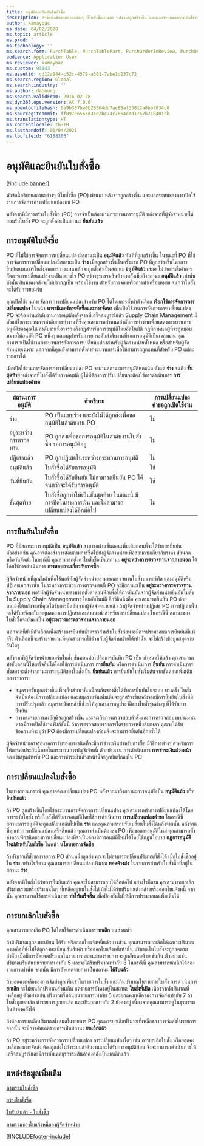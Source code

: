 ```yaml
---
title: อนุมัติและยืนยันใบสั่งซื้อ
description: หัวข้อนี้อธิบายสถานะต่างๆ ที่ใบสั่งซื้อผ่านมา หลังจากถูกสร้างขึ้น และผลกระทบของการเปิดใช้งานการจัดการการเปลี่ยนแปลงบน PO
author: kamaybac
ms.date: 04/02/2020
ms.topic: article
ms.prod: ''
ms.technology: ''
ms.search.form: PurchTable, PurchTablePart, PurchOrderInReview, PurchOrderApproved, PurchOrderInDraft, PurchOrderAssignedToMe, VendPurchOrderJournalListPage, PurchTableWorkflowDropDialog, VendPurchOrderJournal
audience: Application User
ms.reviewer: kamaybac
ms.custom: 93143
ms.assetid: cd12a944-c52c-4579-a301-7abe1d237c72
ms.search.region: Global
ms.search.industry: ''
ms.author: dabourq
ms.search.validFrom: 2016-02-28
ms.dyn365.ops.version: AX 7.0.0
ms.openlocfilehash: 0a9b387be0b28564dd7ae88af33812a8bbf034c0
ms.sourcegitcommit: ff09736563d3cd2bc74c7664edd1767b218401cb
ms.translationtype: HT
ms.contentlocale: th-TH
ms.lasthandoff: 06/04/2021
ms.locfileid: "6188303"
---
```

# <a name="approve-and-confirm-purchase-orders"></a>อนุมัติและยืนยันใบสั่งซื้อ

[!include [banner](../includes/banner.md)]

หัวข้อนี้อธิบายสถานะต่างๆ ที่ใบสั่งซื้อ (PO) ผ่านมา หลังจากถูกสร้างขึ้น และผลกระทบของการเปิดใช้งานการจัดการการเปลี่ยนแปลงบน PO

หลังจากที่มีการสร้างใบสั่งซื้อ (PO) อาจจำเป็นต้องผ่านกระบวนการอนุมัติ หลังจากที่ผู้จัดจำหน่ายได้ยอมรับใบสั่ง PO จะถูกตั้งค่าเป็นสถานะ **ยืนยันแล้ว**

## <a name="approval-of-purchase-orders"></a>การอนุมัติใบสั่งซื้อ
PO ที่ไม่ใช้การจัดการการเปลี่ยนแปลงมีสถานะเป็น **อนุมัติแล้ว** ทันทีที่ถูกสร้างขึ้น ในขณะที่ PO ที่ใช้การจัดการการเปลี่ยนแปลงมีสถานะเป็น **ร่าง** เมื่อถูกสร้างขึ้นในครั้งแรก PO ที่ถูกสร้างขึ้นโดยการยืนยันแผนการใบสั่งจากการวางแผนหลักจะถูกตั้งค่าเป็นสถานะ **อนุมัติแล้ว** เสมอ ไม่ว่าการตั้งค่าการจัดการการเปลี่ยนแปลงจะเป็นอย่างไร PO สร้างธุรกรรมสินค้าคงคลังเมื่อถึงสถานะ **อนุมัติแล้ว** เท่านั้น ดังนั้น สินค้าคงคลังจะไม่ปรากฏเป็น พร้อมใช้งาน สำหรับการจองหรือการทำเครื่องหมาย จนกว่าใบสั่งจะได้รับการยอมรับ

คุณเปิดใช้งานการจัดการการเปลี่ยนแปลงสำหรับ PO ได้โดยการตั้งค่าตัวเลือก **เรียกใช้การจัดการการเปลี่ยนแปลง** ในหน้า **พารามิเตอร์การจัดซื้อและการจัดหา** เมื่อเปิดใช้งานการจัดการการเปลี่ยนแปลง PO จะต้องผ่านลำดับงานการอนุมัติหลังจากที่เสร็จสมบูรณ์แล้ว  Supply Chain Management มีตัวแก้ไขกระบวนการลำดับการทำงานที่ซึ่งคุณสามารถกำหนดลำดับการทำงานเพื่อแสดงกระบวนการอนุมัติของคุณได้ ลำดับงานนี้อาจรวมถึงกฎสำหรับการอนุมัติโดยอัตโนมัติ กฎที่กำหนดผู้ที่จะถูกมอบหมายให้อนุมัติ PO หนึ่งๆ และกฎสำหรับการยกระดับลำดับงานที่รอการอนุมัติเป็นเวลานาน คุณสามารถเปิดใช้งานกระบวนการจัดการการเปลี่ยนแปลงสำหรับผู้จัดจำหน่ายทั้งหมด หรือสำหรับผู้จัดจำหน่ายเฉพาะ นอกจากนี้คุณยังสามารถตั้งค่ากระบวนการเพื่อให้สามารถถูกแทนที่สำหรับ PO แต่ละรายการได้

เมื่อเปิดใช้งานการจัดการการเปลี่ยนแปลง PO จะผ่านสถานะการอนุมัติหกชนิด ตั้งแต่ **ร่าง** จนถึง **ขั้นสุดท้าย** หลังจากที่ใบสั่งได้รับการอนุมัติ ผู้ใช้ที่ต้องการปรับเปลี่ยนจะต้องใช้การดำเนินการ **การเปลี่ยนแปลงคำขอ**

| สถานะการอนุมัติ | คำอธิบาย                                                                      | การเปลี่ยนแปลงคำขอถูกเปิดใช้งาน |
|-----------------|----------------------------------------------------------------------------------|---------------------------|
| ร่าง           | PO เป็นแบบร่าง และยังไม่ได้ถูกส่งเพื่อขออนุมัติในลำดับงาน PO     | ไม่                        |
| อยู่ระหว่างการตรวจทาน       | PO ถูกส่งเพื่อขอการอนุมัติในลำดับงานใบสั่งซื้อ รอการอนุมัติอยู่       | ไม่                        |
| ปฏิเสธแล้ว        | PO ถูกปฏิเสธในระหว่างกระบวนการอนุมัติ                                 | ไม่                        |
| อนุมัติแล้ว        | ใบสั่งซื้อได้รับการอนุมัติ                                                             | ใช่                       |
| วันที่ยืนยัน       | ใบสั่งซื้อได้รับยืนยัน ไม่สามารถยืนยัน PO ได้จนกว่าจะได้รับการอนุมัติ        | ใช่                       |
| ขั้นสุดท้าย       | ใบสั่งซื้อถูกทำให้เป็นขั้นสุดท้าย ในขณะนี้ มีการปิดในทางการเงิน และไม่สามารถเปลี่ยนแปลงได้อีกต่อไป | ไม่                        |

## <a name="confirming-purchase-orders"></a>การยืนยันใบสั่งซื้อ
PO ที่มีสถานะการอนุมัติเป็น **อนุมัติแล้ว** สามารถผ่านขั้นตอนเพิ่มเติมก่อนที่จะได้รับการยืนยัน ตัวอย่างเช่น คุณอาจต้องส่งการสอบถามการซื้อไปยังผู้จัดจำหน่ายเพื่อสอบถามเกี่ยวกับราคา ส่วนลด หรือวันจัดส่ง ในกรณีนี้ คุณสามารถตั้งค่าใบสั่งซื้อเป็นสถานะ **อยู่ระหว่างการตรวจทานจากภายนอก** ได้โดยใช้การดำเนินการ **การสอบถามเกี่ยวกับการซื้อ**

ผู้จัดจำหน่ายที่ถูกตั้งค่าเพื่อใช้พอร์ทัลผู้จัดจำหน่ายสามารถตรวจทานใบสั่งบนพอร์ทัล และอนุมัติหรือปฏิเสธเอกสารนั้น ในระหว่างกระบวนการตรวจทานนี้ PO จะมีสถานะเป็น **อยู่ระหว่างการตรวจทานจากภายนอก** พอร์ทัลผู้จัดจำหน่ายสามารถตั้งค่าคอนฟิกเพื่อให้การยืนยันจากผู้จัดจำหน่ายยืนยันใบสั่งใน Supply Chain Management โดยอัตโนมัติ อีกวิธีหนึ่งคือ คุณสามารถยืนยัน PO ด้วยตนเองได้หลังจากที่คุณได้รับการยืนยันจากผู้จัดจำหน่ายแล้ว ถ้าผู้จัดจำหน่ายปฏิเสธ PO การปฏิเสธนั้นจะได้รับพร้อมกับเหตุผลของการปฏิเสธและคำแนะนำสำหรับการเปลี่ยนแปลง ในกรณีนี้ สถานะของใบสั่งซื้อจะยังคงเป็น **อยู่ระหว่างการตรวจทานจากภายนอก**

นอกจากนี้ยังมีตัวเลือกเพื่อสร้างการยืนยันชั่วคราวสำหรับใบสั่งก่อนจะมีการประมวลผลการยืนยันที่แท้จริง ตัวเลือกนี้จะสร้างรายงานที่คุณสามารถใช้ร่วมกับผู้จัดจำหน่ายได้เท่านั้น จะไม่สร้างข้อมูลสมุดรายวันใดๆ

หลังจากที่ผู้จัดจำหน่ายยอมรับใบสั่ง ขั้นตอนต่อไปคือการบันทึก PO เป็น กำหนดให้แล้ว คุณสามารถทำขั้นตอนนี้ให้เสร็จสิ้นได้โดยใช้การดำเนินการ **การยืนยัน** หรือการดำเนินการ **ยืนยัน** การดำเนินการทั้งสองจะตั้งค่าสถานะการอนุมัติของใบสั่งเป็น **ยืนยันแล้ว** การยืนยันใบสั่งเริ่มต้นจากขั้นตอนเพิ่มเติมสองรายการ:

-   สมุดรายวันถูกสร้างขึ้นเพื่อเก็บสำเนาที่เหมือนกันของสิ่งได้รับการยืนยันในระบบ บางครั้ง ใบสั่งจำเป็นต้องมีการเปลี่ยนแปลง และสมุดรายวันเพิ่มเติมจะถูกสร้างขึ้นหลังจากมีการยืนยันใบสั่งที่มีการปรับปรุงแล้ว สมุดรายวันเหล่านี้ช่วยให้คุณสามารถดูประวัติของใบสั่งรุ่นต่างๆ ที่ได้รับการยืนยัน
-   การกระจายการลงบัญชีจะถูกสร้างขึ้น และจะเกิดการตรวจสอบคำสั่งและการตรวจสอบงบประมาณหากมีการเปิดใช้งานฟังก์ชันนี้ ถ้าการตรวจสอบรายการใดรายการหนึ่งล้มเหลว คุณจะได้รับข้อความที่ระบุว่า PO ต้องมีการเปลี่ยนแปลงก่อนจึงจะสามารถยืนยันอีกครั้งได้

ผู้จัดจำหน่ายอาจร้องขอการรับรองบางชนิดที่จะมีการชำระเงินสำหรับการซื้อ มีวิธีการต่างๆ สำหรับการให้การค้ำประกันนี้ภายในกระบวนการบัญชีเจ้าหนี้ ตัวอย่างเช่น การดำเนินการ **การชำระเงินล่วงหน้า** จองเงินทุนสำหรับ PO และการชำระเงินล่วงหน้านี้จะถูกบันทึกลงใน PO

## <a name="changing-purchase-orders"></a>การเปลี่ยนแปลงใบสั่งซื้อ
ในบางสถานการณ์ คุณอาจต้องเปลี่ยนแปลง PO หลังจากมาถึงสถานะการอนุมัติเป็น **อนุมัติแล้ว** หรือ **ยืนยันแล้ว**

ถ้า PO ถูกสร้างขึ้นโดยใช้กระบวนการจัดการการเปลี่ยนแปลง คุณสามารถทำการเปลี่ยนแปลงได้โดยการระงับใบสั่ง หรือใบสั่งได้รับการอนุมัติโดยใช้การดำเนินการ **การเปลี่ยนแปลงคำขอ** ในกรณีนี้ สถานะการอนุมัติจะถูกเปลี่ยนกลับไปเป็น **ร่าง** และคุณสามารถปรับเปลี่ยนใบสั่งได้หลังจากนั้น หลังจากที่คุณทำการเปลี่ยนแปลงเสร็จสิ้นแล้ว คุณอาจจำเป็นต้องส่ง PO เพื่อขอการอนุมัติใหม่ คุณสามารถตั้งค่าคอนฟิกชนิดของการเปลี่ยนแปลงที่จำเป็นต้องมีการอนุมัติใหม่ได้โดยใช้กฎนโยบาย **กฎการอนุมัติใหม่สำหรับใบสั่งซื้อ** ในหน้า **นโยบายการจัดซื้อ**

ถ้าปริมาณที่สั่งของรายการ PO ส่วนหนี่งถูกส่ง คุณจะไม่สามารถเปลี่ยนปริมาณที่สั่งได้ เมื่อใบสั่งซื้ออยู่ใน **ร่าง** อย่างไรก็ตาม คุณสามารถเปลี่ยนแปลงปริมาณ **ยอดค้างส่ง** ในรายการสำหรับใบสั่งซื้อที่อยู่ในสถานะ **ร่าง**

หลังจากที่ใบสั่งได้รับการยืนยันแล้ว คุณจะไม่สามารถลบได้อีกต่อไป อย่างไรก็ตาม คุณสามารถยกเลิกปริมาณรวมหรือปริมาณใดๆ ที่เหลืออยู่บนใบสั่งได้ ถ้าไม่ได้รับปริมาณดังกล่าวหรือออกใบแจ้งหนี้ จากนั้น คุณสามารถใช้การดำเนินการ **ทำให้เสร็จสิ้น** เพื่อป้องกันไม่ให้มีการประมวลผลเพิ่มเติมได้ 


## <a name="canceling-purchase-orders"></a>การยกเลิกใบสั่งซื้อ

คุณสามารถยกเลิก PO ได้โดยใช้การดำเนินการ **ยกเลิก** บนส่วนหัว

ถ้ามีปริมาณถูกลงทะเบียน ได้รับ หรือออกใบแจ้งหนี้แล้วบางส่วน คุณสามารถยกเลิกได้เฉพาะปริมาณคงเหลือที่ยังไม่ได้ถูกลงทะเบียน รับสินค้า หรือออกใบแจ้งหนี้เท่านั้น ปริมาณในใบสั่งจะถูกลดตามลำดับ เมื่อมีการอัพเดตปริมาณในรายการ สถานะของรายการจะถูกอัพเดตด้วยเช่นกัน ตัวอย่างเช่น ปริมาณเริ่มต้นบนรายการเท่ากับ 5 และจะได้รับปริมาณเท่ากับ 3 ในกรณีนี้ คุณสามารถยกเลิกได้สองรายการเท่านั้น จากนั้น มีการอัพเดตรายการเป็นสถานะ **ได้รับแล้ว**

ถ้ายอดคงเหลือของการจัดส่งถูกเพิ่มเข้าในรายการใบสั่ง และเกินปริมาณในรายการใบสั่ง การดำเนินการ **ยกเลิก** จะไม่ยกเลิกปริมาณส่วนเกิน แต่รายการยังคงอยู่ในสถานะ **ใบสั่งที่เปิด** เนื่องจากมีปริมาณที่เหลืออยู่ ตัวอย่างเช่น ปริมาณเริ่มต้นบนรายการเท่ากับ 5 และยอดคงเหลือของการจัดส่งเท่ากับ 7 ถ้าใบสั่งถูกยกเลิก ห้ารายการถูกยกเลิก และปริมาณเท่ากับ 2 ยังคงอยู่ เนื่องจากคุณสามารถดูในธุรกรรมสินค้าคงคลังได้

ถ้าต้องการยกเลิกปริมาณทั้งหมดในรายการ PO คุณควรยกเลิกปริมาณที่เหลือของการจัดส่งในรายการ จากนั้น จะมีการอัพเดตรายการเป็นสถานะ **ยกเลิกแล้ว**

ถ้า PO อยู่ระหว่างการจัดการการเปลี่ยนแปลง การเปลี่ยนแปลงใดๆ เช่น การยกเลิกใบสั่ง หรือยอดคงเหลือของการจัดส่ง ต้องถูกส่งไปยังระบบลำดับงานและได้รับการอนุมัติก่อน จึงจะสามารถดำเนินการให้เสร็จสมบูรณ์และมีการอัพเดตธุรกรรมสินค้าคงคลังเป็นยกเลิกแล้ว

## <a name="additional-resources"></a>แหล่งข้อมูลเพิ่มเติม

[ภาพรวมใบสั่งซื้อ](purchase-order-overview.md)

[สร้างใบสั่งซื้อ](purchase-order-creation.md)

[ใบรับสินค้า - ใบสั่งซื้อ](product-receipt-against-purchase-orders.md)

[ภาพรวมของใบแจ้งหนี้ของผู้จัดจำหน่าย](../../finance/accounts-payable/vendor-invoices-overview.md)





[!INCLUDE[footer-include](../../includes/footer-banner.md)]